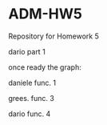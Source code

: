 # ADM-HW5
Repository for Homework 5


dario part 1 

once ready the graph:

daniele func. 1

grees. func. 3

dario func. 4
